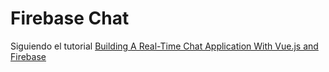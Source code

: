 # Firebase Chat

Siguiendo el tutorial [Building A Real-Time Chat Application With Vue.js and Firebase](https://www.youtube.com/watch?v=lcYn0tgUvHE&t=17s)